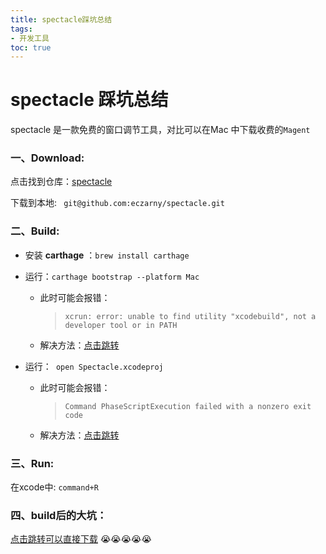```yaml
---
title: spectacle踩坑总结
tags: 
- 开发工具
toc: true
---
```

spectacle 踩坑总结
===
  spectacle 是一款免费的窗口调节工具，对比可以在Mac 中下载收费的`Magent`
### 一、Download:
   点击找到仓库：[spectacle](https://github.com/eczarny/spectacle)

下载到本地: ` git@github.com:eczarny/spectacle.git`
<!--more-->

### 二、Build:
* 安装 **carthage** ：`brew install carthage`

* 运行：`carthage bootstrap --platform Mac`

  * 此时可能会报错：

    >`xcrun: error: unable to find utility "xcodebuild", not a developer tool or in PATH`

  * 解决方法：[点击跳转](https://www.jianshu.com/p/4baf84ef2e76)
* 运行：` open Spectacle.xcodeproj`
  * 此时可能会报错：

    >`Command PhaseScriptExecution failed with a nonzero exit code
`

  * 解决方法：[点击跳转](https://juejin.im/post/5ba35cc05188255c7c655a8c)

### 三、Run:
  在xcode中: `command+R`

### 四、build后的大坑：
[点击跳转可以直接下载](https://spectacleapp.com/)
:sob::sob::sob::sob::sob:






